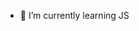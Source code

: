 
- 🌱 I’m currently learning JS


<!---
k1dnaper/k1dnaper is a ✨ special ✨ repository because its `README.md` (this file) appears on your GitHub profile.
You can click the Preview link to take a look at your changes.
--->
